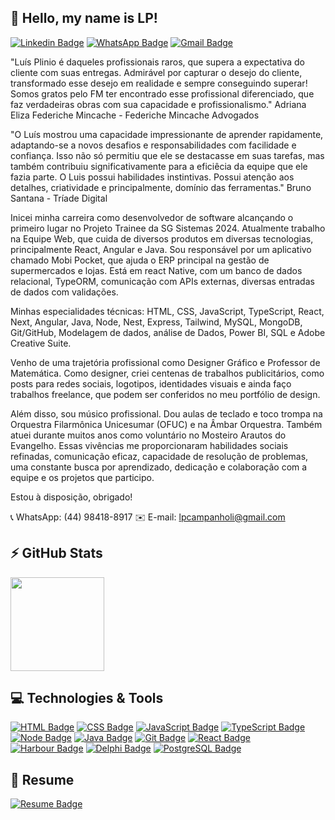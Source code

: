 ## 👋 Hello, my name is LP!
[![Linkedin Badge](https://img.shields.io/badge/-LinkedIn-0075b4?style=for-the-badge&logo=Linkedin&logoColor=white)](https://www.linkedin.com/in/lu%C3%ADs-campanholi/)
[![WhatsApp Badge](https://img.shields.io/badge/-WhatsApp-25D366?style=for-the-badge&logo=whatsapp&logoColor=white)](https://wa.me/5544984188917)
[![Gmail Badge](https://img.shields.io/badge/-Gmail-f1493c?style=for-the-badge&logo=gmail&logoColor=white)](mailto:lpcampanholi@gmail.com)

"Luís Plinio é daqueles profissionais raros, que supera a expectativa do cliente com suas entregas. Admirável por capturar o desejo do cliente, transformado esse desejo em realidade e sempre conseguindo superar! Somos gratos pelo FM ter encontrado esse profissional diferenciado, que faz verdadeiras obras com sua capacidade e profissionalismo."
Adriana Eliza Federiche Mincache - Federiche Mincache Advogados

"O Luís mostrou uma capacidade impressionante de aprender rapidamente, adaptando-se a novos desafios e responsabilidades com facilidade e confiança. Isso não só permitiu que ele se destacasse em suas tarefas, mas também contribuiu significativamente para a eficiêcia da equipe que ele fazia parte. O Luis possui habilidades instintivas. Possui atenção aos detalhes, criatividade e principalmente, domínio das ferramentas."
Bruno Santana - Tríade Digital

Inicei minha carreira como desenvolvedor de software alcançando o primeiro lugar no Projeto Trainee da SG Sistemas 2024. Atualmente trabalho na Equipe Web, que cuida de diversos produtos em diversas tecnologias, principalmente React, Angular e Java. Sou responsável por um aplicativo chamado Mobi Pocket, que ajuda o ERP principal na gestão de supermercados e lojas. Está em react Native, com um banco de dados relacional, TypeORM, comunicação com APIs externas, diversas entradas de dados com validações.

Minhas especialidades técnicas: HTML, CSS, JavaScript, TypeScript, React, Next, Angular, Java, Node, Nest, Express, Tailwind, MySQL, MongoDB, Git/GitHub, Modelagem de dados, análise de Dados, Power BI, SQL e Adobe Creative Suite.

Venho de uma trajetória profissional como Designer Gráfico e Professor de Matemática. Como designer, criei centenas de trabalhos publicitários, como posts para redes sociais, logotipos, identidades visuais e ainda faço trabalhos freelance, que podem ser conferidos no meu portfólio de design.

Além disso, sou músico profissional. Dou aulas de teclado e toco trompa na Orquestra Filarmônica Unicesumar (OFUC) e na Âmbar Orquestra. Também atuei durante muitos anos como voluntário no Mosteiro Arautos do Evangelho. Essas vivências me proporcionaram habilidades sociais refinadas, comunicação eficaz, capacidade de resolução de problemas, uma constante busca por aprendizado, dedicação e colaboração com a equipe e os projetos que participo.

Estou à disposição, obrigado!

📞 WhatsApp: (44) 98418-8917
✉️ E-mail: lpcampanholi@gmail.com

## ⚡ GitHub Stats
<div>
  <img height="150em" src="https://github-readme-stats.vercel.app/api/top-langs/?username=lpcampanholi&layout=compact&hide_border=true&theme=tokyonight">
</div>

## 💻 Technologies & Tools
[![HTML Badge](https://img.shields.io/badge/-HTML-212121?style=for-the-badge&logo=html5&logoColor=e4552d)](#)
[![CSS Badge](https://img.shields.io/badge/-CSS-212121?style=for-the-badge&logo=css3&logoColor=1c76b8)](#)
[![JavaScript Badge](https://img.shields.io/badge/-JavaScript-212121?style=for-the-badge&logo=javascript&logoColor=fbe123)](#)
[![TypeScript Badge](https://img.shields.io/badge/-TypeScript-212121?style=for-the-badge&logo=typescript&logoColor=377cc8)](#)
[![Node Badge](https://img.shields.io/badge/-Node.js-212121?style=for-the-badge&logo=node.js&logoColor=339933)](#)
[![Java Badge](https://img.shields.io/badge/-Java-212121?style=for-the-badge&logo=openjdk&logoColor=007396)](#)
[![Git Badge](https://img.shields.io/badge/-Git-212121?style=for-the-badge&logo=git&logoColor=f05539)](#)
[![React Badge](https://img.shields.io/badge/-React-212121?style=for-the-badge&logo=react&logoColor=08d9ff)](#)
[![Harbour Badge](https://img.shields.io/badge/-Harbour-212121?style=for-the-badge&logo=gnu&logoColor=FADA5E)](#)
[![Delphi Badge](https://img.shields.io/badge/-Delphi-212121?style=for-the-badge&logo=delphi&logoColor=f32e3b)](#)
[![PostgreSQL Badge](https://img.shields.io/badge/-PostgreSQL-212121?style=for-the-badge&logo=postgresql&logoColor=376695)](#)

## 📃 Resume
[![Resume Badge](https://img.shields.io/badge/-Resume-212121?style=for-the-badge)](https://lpcampanholi.github.io/meu-curriculo-impresso/)

<!---
lpcampanholi/lpcampanholi is a ✨ special ✨ repository because its `README.md` (this file) appears on your GitHub profile.
You can click the Preview link to take a look at your changes.
--->
